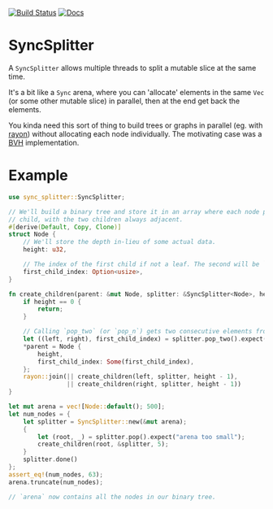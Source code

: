 [![Build Status](https://travis-ci.org/cristicbz/sync-splitter.svg?branch=master)](https://travis-ci.org/cristicbz/sync-splitter)
[![Docs](https://docs.rs/sync_splitter/badge.svg)](https://docs.rs/sync_splitter)

SyncSplitter
===

A `SyncSplitter` allows multiple threads to split a mutable slice at the same time.

It's a bit like a `Sync` arena, where you can 'allocate' elements in the same
`Vec` (or some other mutable slice) in parallel, then at the end get back the
elements.

You kinda need this sort of thing to build trees or graphs in parallel (eg. with
[rayon](https://github.com/rayon-rs/rayon)) without allocating each node
individually. The motivating case was a
[BVH](https://en.wikipedia.org/wiki/Bounding_volume_hierarchy) implementation.


Example
===
```rust
use sync_splitter::SyncSplitter;

// We'll build a binary tree and store it in an array where each node points to its first,
// child, with the two children always adjacent.
#[derive(Default, Copy, Clone)]
struct Node {
    // We'll store the depth in-lieu of some actual data.
    height: u32,

    // The index of the first child if not a leaf. The second will be `first_child_index + 1`.
    first_child_index: Option<usize>,
}

fn create_children(parent: &mut Node, splitter: &SyncSplitter<Node>, height: u32) {
    if height == 0 {
        return;
    }

    // Calling `pop_two` (or `pop_n`) gets two consecutive elements from the original slice.
    let ((left, right), first_child_index) = splitter.pop_two().expect("arena too small");
    *parent = Node {
        height,
        first_child_index: Some(first_child_index),
    };
    rayon::join(|| create_children(left, splitter, height - 1),
                || create_children(right, splitter, height - 1))
}

let mut arena = vec![Node::default(); 500];
let num_nodes = {
    let splitter = SyncSplitter::new(&mut arena);
    {
        let (root, _) = splitter.pop().expect("arena too small");
        create_children(root, &splitter, 5);
    }
    splitter.done()
};
assert_eq!(num_nodes, 63);
arena.truncate(num_nodes);

// `arena` now contains all the nodes in our binary tree.

```
